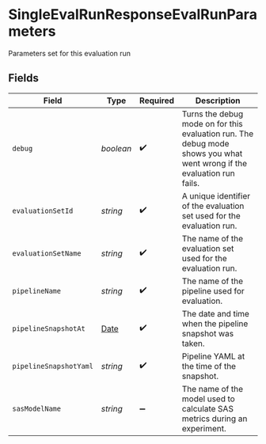 # SingleEvalRunResponseEvalRunParameters

Parameters set for this evaluation run


## Fields

| Field                                                                                                                  | Type                                                                                                                   | Required                                                                                                               | Description                                                                                                            |
| ---------------------------------------------------------------------------------------------------------------------- | ---------------------------------------------------------------------------------------------------------------------- | ---------------------------------------------------------------------------------------------------------------------- | ---------------------------------------------------------------------------------------------------------------------- |
| `debug`                                                                                                                | *boolean*                                                                                                              | :heavy_check_mark:                                                                                                     | Turns the debug mode on for this evaluation run. The debug mode shows you what went wrong if the evaluation run fails. |
| `evaluationSetId`                                                                                                      | *string*                                                                                                               | :heavy_check_mark:                                                                                                     | A unique identifier of the evaluation set used for the evaluation run.                                                 |
| `evaluationSetName`                                                                                                    | *string*                                                                                                               | :heavy_check_mark:                                                                                                     | The name of the evaluation set used for the evaluation run.                                                            |
| `pipelineName`                                                                                                         | *string*                                                                                                               | :heavy_check_mark:                                                                                                     | The name of the pipeline used for evaluation.                                                                          |
| `pipelineSnapshotAt`                                                                                                   | [Date](https://developer.mozilla.org/en-US/docs/Web/JavaScript/Reference/Global_Objects/Date)                          | :heavy_check_mark:                                                                                                     | The date and time when the pipeline snapshot was taken.                                                                |
| `pipelineSnapshotYaml`                                                                                                 | *string*                                                                                                               | :heavy_check_mark:                                                                                                     | Pipeline YAML at the time of the snapshot.                                                                             |
| `sasModelName`                                                                                                         | *string*                                                                                                               | :heavy_minus_sign:                                                                                                     | The name of the model used to calculate SAS metrics during an experiment.                                              |